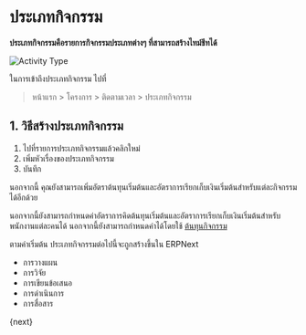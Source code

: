 <!-- add-breadcrumbs -->
# ประเภทกิจกรรม

**ประเภทกิจกรรมคือรายการกิจกรรมประเภทต่างๆ ที่สามารถสร้างไทม์ชีทได้**

<img class="screenshot" alt="Activity Type" src="{{docs_base_url}}/assets/img/project/projects-activity-type.png">

ในการเข้าถึงประเภทกิจกรรม ไปที่

> หน้าแรก > โครงการ > ติดตามเวลา > ประเภทกิจกรรม

## 1. วิธีสร้างประเภทกิจกรรม

  1. ไปที่รายการประเภทกิจกรรมแล้วคลิกใหม่
  2. เพิ่มหัวเรื่องของประเภทกิจกรรม
  3. บันทึก

นอกจากนี้ คุณยังสามารถเพิ่มอัตราต้นทุนเริ่มต้นและอัตราการเรียกเก็บเงินเริ่มต้นสำหรับแต่ละกิจกรรมได้อีกด้วย

นอกจากนี้ยังสามารถกำหนดค่าอัตราการคิดต้นทุนเริ่มต้นและอัตราการเรียกเก็บเงินเริ่มต้นสำหรับพนักงานแต่ละคนได้ นอกจากนี้ยังสามารถกำหนดค่าได้โดยใช้ [ต้นทุนกิจกรรม](/docs/user/manual/th/projects/activity-cost)

ตามค่าเริ่มต้น ประเภทกิจกรรมต่อไปนี้จะถูกสร้างขึ้นใน ERPNext

* การวางแผน
* การวิจัย
* การเขียนข้อเสนอ
* การดำเนินการ
* การสื่อสาร

{next}